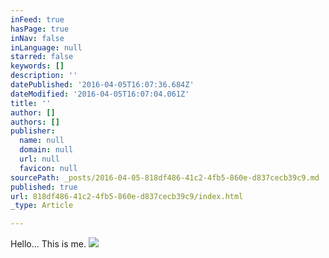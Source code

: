 ```yaml
---
inFeed: true
hasPage: true
inNav: false
inLanguage: null
starred: false
keywords: []
description: ''
datePublished: '2016-04-05T16:07:36.684Z'
dateModified: '2016-04-05T16:07:04.061Z'
title: ''
author: []
authors: []
publisher:
  name: null
  domain: null
  url: null
  favicon: null
sourcePath: _posts/2016-04-05-818df486-41c2-4fb5-860e-d837cecb39c9.md
published: true
url: 818df486-41c2-4fb5-860e-d837cecb39c9/index.html
_type: Article

---
```

Hello... This is me.
![](https://the-grid-user-content.s3-us-west-2.amazonaws.com/edd97cbf-f581-4a18-98d8-3b63d153ab84.jpg)